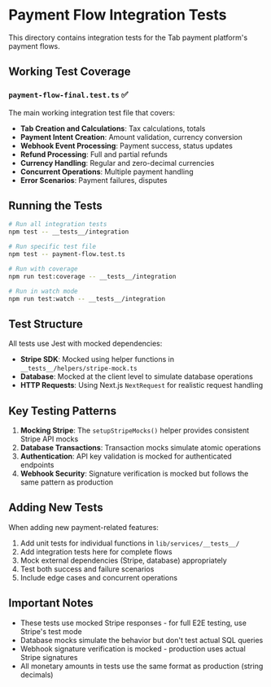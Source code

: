 # Payment Flow Integration Tests

This directory contains integration tests for the Tab payment platform's payment flows.

## Working Test Coverage

### `payment-flow-final.test.ts` ✅ 
The main working integration test file that covers:
- **Tab Creation and Calculations**: Tax calculations, totals
- **Payment Intent Creation**: Amount validation, currency conversion
- **Webhook Event Processing**: Payment success, status updates
- **Refund Processing**: Full and partial refunds
- **Currency Handling**: Regular and zero-decimal currencies
- **Concurrent Operations**: Multiple payment handling
- **Error Scenarios**: Payment failures, disputes

## Running the Tests

```bash
# Run all integration tests
npm test -- __tests__/integration

# Run specific test file
npm test -- payment-flow.test.ts

# Run with coverage
npm run test:coverage -- __tests__/integration

# Run in watch mode
npm run test:watch -- __tests__/integration
```

## Test Structure

All tests use Jest with mocked dependencies:
- **Stripe SDK**: Mocked using helper functions in `__tests__/helpers/stripe-mock.ts`
- **Database**: Mocked at the client level to simulate database operations
- **HTTP Requests**: Using Next.js `NextRequest` for realistic request handling

## Key Testing Patterns

1. **Mocking Stripe**: The `setupStripeMocks()` helper provides consistent Stripe API mocks
2. **Database Transactions**: Transaction mocks simulate atomic operations
3. **Authentication**: API key validation is mocked for authenticated endpoints
4. **Webhook Security**: Signature verification is mocked but follows the same pattern as production

## Adding New Tests

When adding new payment-related features:

1. Add unit tests for individual functions in `lib/services/__tests__/`
2. Add integration tests here for complete flows
3. Mock external dependencies (Stripe, database) appropriately
4. Test both success and failure scenarios
5. Include edge cases and concurrent operations

## Important Notes

- These tests use mocked Stripe responses - for full E2E testing, use Stripe's test mode
- Database mocks simulate the behavior but don't test actual SQL queries
- Webhook signature verification is mocked - production uses actual Stripe signatures
- All monetary amounts in tests use the same format as production (string decimals)